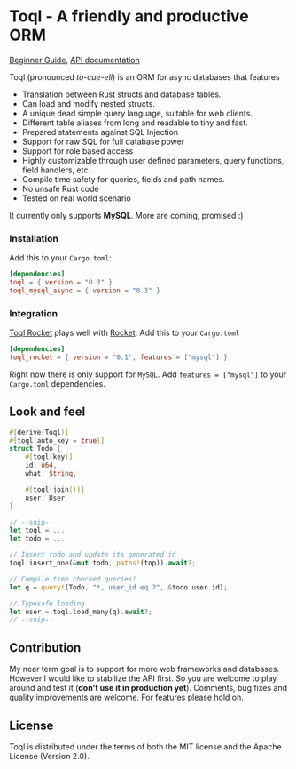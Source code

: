 
Toql - A friendly and productive ORM
==========================================================


[Beginner Guide](https://roy-ganz.github.io/toql), [API documentation](https://docs.rs/toql/0.3/toql/)

Toql (pronounced *to-cue-ell*) is an ORM for async databases that features
- Translation between Rust structs and database tables.
- Can load and modify nested structs.
- A unique dead simple query language, suitable for web clients.
- Different table aliases from long and readable to tiny and fast.
- Prepared statements against SQL Injection
- Support for raw SQL for full database power
- Support for role based access
- Highly customizable through user defined parameters, query functions, field handlers, etc. 
- Compile time safety for queries, fields and path names.
- No unsafe Rust code
- Tested on real world scenario

It currently only supports **MySQL**. More are coming, promised :)

### Installation
Add this to your `Cargo.toml`:

```toml
[dependencies]
toql = { version = "0.3" }
toql_mysql_async = { version = "0.3" }
```

### Integration 
[Toql Rocket](https://crates.io/crates/toql_rocket) plays well with [Rocket](https://crates.io/crates/rocket): Add this to your `Cargo.toml`

```toml
[dependencies]
toql_rocket = { version = "0.1", features = ["mysql"] }
```
Right now there is only support for `MySQL`. Add `features = ["mysql"]` to your `Cargo.toml` dependencies.

## Look and feel
```rust
#[derive(Toql)]
#[toql(auto_key = true)]
struct Todo {
    #[toql(key)]
    id: u64,
    what: String,

    #[toql(join())]
    user: User
}

// --snip--
let toql = ...
let todo = ...

// Insert todo and update its generated id
toql.insert_one(&mut todo, paths!(top)).await?; 

// Compile time checked queries!
let q = query!(Todo, "*, user_id eq ?", &todo.user.id); 

// Typesafe loading
let user = toql.load_many(q).await?; 
// --snip--
```

## Contribution
My near term goal is to support for more web frameworks and databases. However I would like to stabilize the API first. So you are welcome to play around and test it (**don't use it in production yet**). Comments, bug fixes and quality improvements are welcome. For features please hold on.


## License
Toql is distributed under the terms of both the MIT license and the
Apache License (Version 2.0).

